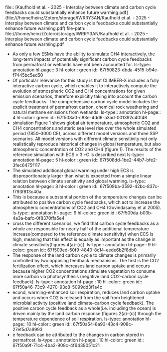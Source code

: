 file:: [Kaufhold et al. - 2025 - Interplay between climate and carbon cycle feedbacks could substantially enhance future warming.pdf](file:///home/heinz/Zotero/storage/IWRRY3AN/Kaufhold et al. - 2025 - Interplay between climate and carbon cycle feedbacks could substantially enhance future warming.pdf)
file-path:: file:///home/heinz/Zotero/storage/IWRRY3AN/Kaufhold et al. - 2025 - Interplay between climate and carbon cycle feedbacks could substantially enhance future warming.pdf

- As only a few ESMs have the ability to simulate CH4 interactively, the long-term impacts of potentially significant carbon cycle feedbacks from permafrost or wetlands have not been accounted for. 
  ls-type:: annotation
  hl-page:: 3
  hl-color:: green
  id:: 67f50823-dbda-4515-b94e-f7445bc5ed50
- Of particular relevance for this study is that CLIMBER-X includes a fully interactive carbon cycle, which enables it to interactively compute the evolution of atmospheric CO2 and CH4 concentrations for given emission scenarios, therefore explicitly taking into account the carbon cycle feedbacks. The comprehensive carbon cycle model includes the explicit treatment of permafrost carbon, chemical rock weathering and natural methane emissions from wetlands. 
  ls-type:: annotation
  hl-page:: 4
  hl-color:: green
  id:: 67f508a0-c83e-4dd6-a3ad-001392c40f48
- simulation Figure 1 shows global air temperature, atmospheric CO2 and CH4 concentrations and steric sea level rise over the whole simulated period (1850–3000 CE), across different model versions and three SSP scenarios. All model versions with different climate sensitivity not only realistically reproduce historical changes in global temperature, but also atmospheric concentration of CO2 and CH4 (figure 1). The results of the reference simulation with ECS = 3 ◦C is described next
  ls-type:: annotation
  hl-page:: 5
  hl-color:: green
  id:: 67f508dd-1be2-44b7-bfe2-3fec6475f117
- The simulated additional global warming under high ECS is disproportionately larger than what is expected from a simple linear relation between climate sensitivity and global warming. 
  ls-type:: annotation
  hl-page:: 8
  hl-color:: green
  id:: 67f509ba-3592-42bc-837c-f793f813c40a
- This is because a substantial portion of the temperature changes can be attributed to positive carbon cycle feedbacks, which act to increase the atmospheric concentrations of CO2 and CH4 (Govindasamy et al 2005). 
  ls-type:: annotation
  hl-page:: 9
  hl-color:: green
  id:: 67f509da-b03b-4a3a-bafc-0f8370ffa5e4
- cross the different scenarios, we find that carbon cycle feedbacks as a whole are responsible for nearly half of the additional temperature increase(compared to the reference climate sensitivity) when ECS is high, meaning that this effect is equally as important as the change in climate sensitivity(figures 4(a)–(c)). 
  ls-type:: annotation
  hl-page:: 9
  hl-color:: green
  id:: 67f509ed-50f9-4840-8c14-eede6b2f8db0
- The response of the land carbon cycle to climate changes is primarily controlled by two opposing feedback mechanisms. The first is the CO2 fertilization effect, which increases land carbon uptake and occurs because higher CO2 concentrations stimulate vegetation to consume more carbon via photosynthesis (negative land CO2–carbon cycle feedback). 
  ls-type:: annotation
  hl-page:: 10
  hl-color:: green
  id:: 67f50a46-73c9-4270-93c8-5099dd3f1a4c
- econd, warming-enhanced soil respiration, reduces land carbon uptake and occurs when CO2 is released from the soil from heightened microbial activity (positive land climate–carbon cycle feedback). The positive carbon cycle feedback as a whole(i.e. including the ocean) is driven mainly by the land carbon response (figures 2(a)–(c)) through the temperature dependence of soil respiration.
  ls-type:: annotation
  hl-page:: 10
  hl-color:: green
  id:: 67f50a54-8a93-43c4-908c-27ef5d7a9993
- e feedback can be attributed to the changes in carbon stored in permafrost. 
  ls-type:: annotation
  hl-page:: 10
  hl-color:: green
  id:: 67f50a9f-71c4-4ba2-908c-4f6439051c21